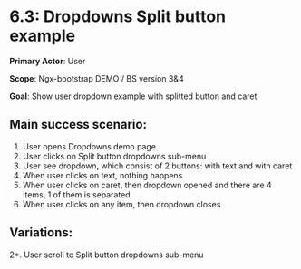 6.3: Dropdowns Split button example
===================================
**Primary Actor**: User

**Scope**: Ngx-bootstrap DEMO / BS version 3&4

**Goal**: Show user dropdown example with splitted button and caret

Main success scenario:
----------------------
1. User opens Dropdowns demo page
2. User clicks on Split button dropdowns sub-menu
3. User see dropdown, which consist of 2 buttons: with text and with caret
4. When user clicks on text, nothing happens
5. When user clicks on caret, then dropdown opened and there are 4 items, 1 of them is separated
6. When user clicks on any item, then dropdown closes

Variations:
-----------
2*. User scroll to Split button dropdowns sub-menu
